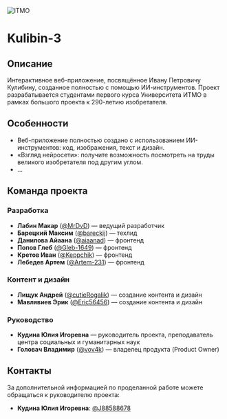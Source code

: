 ![ITMO](https://raw.githubusercontent.com/aimclub/open-source-ops/43bb283758b43d75ec1df0a6bb4ae3eb20066323/badges/ITMO_badge_rus.svg)

# Kulibin-3

## Описание

Интерактивное веб-приложение, посвящённое Ивану Петровичу Кулибину, созданное полностью с помощью ИИ-инструментов. Проект разрабатывается студентами первого курса Университета ИТМО в рамках большого проекта к 290-летию изобретателя.

## Особенности

- Веб-приложение полностью создано с использованием ИИ-инструментов: код, изображения, текст и дизайн.
- «Взгляд нейросети»: получите возможность посмотреть на труды великого изобретателя под другим углом.
- ...

## Команда проекта

### Разработка
- **Лабин Макар** ([@MrDvD](https://github.com/MrDvD)) — ведущий разработчик
- **Барецкий Максим** ([@bareckij](https://github.com/bareckij)) — техлид
- **Данилова Айаана** ([@aiaanad](https://github.com/aiaanad)) — фронтенд
- **Попов Глеб** ([@Gleb-1649](https://github.com/Gleb-1649)) — фронтенд
- **Кретов Иван** ([@Keppchik](https://github.com/Keppchik)) — фронтенд
- **Лебедев Артем** ([@Artem-231](https://github.com/Artem-231)) — фронтенд

### Контент и дизайн
- **Лищук Андрей** ([@cutieRogalik](https://github.com/cutieRogalik)) — создание контента и дизайн
- **Мавлявиев Эрик** ([@Eric56456](https://github.com/Eric56456)) — создание контента и дизайн

### Руководство
- **Кудина Юлия Игоревна** — руководитель проекта, преподаватель центра социальных и гуманитарных наук
- **Головач Владимир** ([@vov4k](https://github.com/vov4k)) — владелец продукта (Product Owner)

## Контакты

За дополнительной информацией по проделанной работе можете обращаться к руководителю проекта:

- **Кудина Юлия Игоревна**: [@J88588678](https://t.me/J88588678)